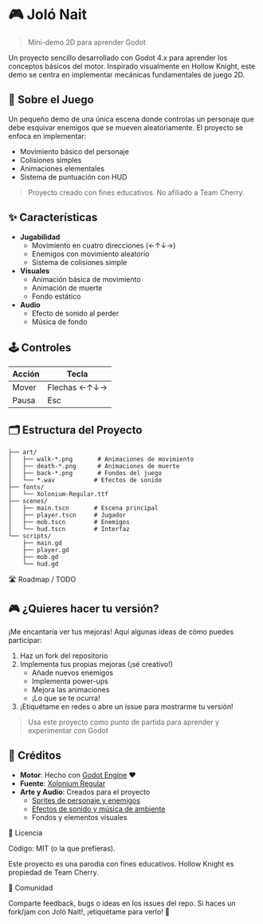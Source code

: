 # 🎮 Joló Nait

> Mini-demo 2D para aprender Godot

Un proyecto sencillo desarrollado con Godot 4.x para aprender los conceptos básicos del motor. Inspirado visualmente en Hollow Knight, este demo se centra en implementar mecánicas fundamentales de juego 2D.

## 🎯 Sobre el Juego

Un pequeño demo de una única escena donde controlas un personaje que debe esquivar enemigos que se mueven aleatoriamente. El proyecto se enfoca en implementar:

- Movimiento básico del personaje
- Colisiones simples
- Animaciones elementales
- Sistema de puntuación con HUD

> Proyecto creado con fines educativos. No afiliado a Team Cherry.

## ✨ Características

- **Jugabilidad**
  - Movimiento en cuatro direcciones (←↑↓→)
  - Enemigos con movimiento aleatorio
  - Sistema de colisiones simple
- **Visuales**
  - Animación básica de movimiento
  - Animación de muerte
  - Fondo estático
- **Audio**
  - Efecto de sonido al perder
  - Música de fondo

## 🕹️ Controles

| Acción | Tecla        |
| ------ | ------------ |
| Mover  | Flechas ←↑↓→ |
| Pausa  | Esc          |

## 🗂️ Estructura del Proyecto

```
├── art/
│   ├── walk-*.png       # Animaciones de movimiento
│   ├── death-*.png      # Animaciones de muerte
│   ├── back-*.png       # Fondos del juego
│   └── *.wav           # Efectos de sonido
├── fonts/
│   └── Xolonium-Regular.ttf
├── scenes/
│   ├── main.tscn       # Escena principal
│   ├── player.tscn     # Jugador
│   ├── mob.tscn        # Enemigos
│   └── hud.tscn        # Interfaz
└── scripts/
    ├── main.gd
    ├── player.gd
    ├── mob.gd
    └── hud.gd
```

🛣️ Roadmap / TODO

## 🎮 ¿Quieres hacer tu versión?

¡Me encantaría ver tus mejoras! Aquí algunas ideas de cómo puedes participar:

1. Haz un fork del repositorio
2. Implementa tus propias mejoras (¡sé creativo!)
   - Añade nuevos enemigos
   - Implementa power-ups
   - Mejora las animaciones
   - ¡Lo que se te ocurra!
3. ¡Etiquétame en redes o abre un issue para mostrarme tu versión!

> Usa este proyecto como punto de partida para aprender y experimentar con Godot

## 🙏 Créditos

- **Motor**: Hecho con [Godot Engine](https://godotengine.org) ❤️
- **Fuente**: [Xolonium Regular](https://fontlibrary.org/en/font/xolonium)
- **Arte y Audio**: Creados para el proyecto
  - [Sprites de personaje y enemigos](https://drive.google.com/drive/folders/1lx02_w9TFTYdR3aggI1gbXcLr69roaNV)
  - [Efectos de sonido y música de ambiente](https://www.youtube.com/watch?v=0HbnqjGirFg&t=953s&ab_channel=MindsAblaze2)
  - Fondos y elementos visuales

📜 Licencia

Código: MIT (o la que prefieras).

Este proyecto es una parodia con fines educativos. Hollow Knight es propiedad de Team Cherry.

📣 Comunidad

Comparte feedback, bugs o ideas en los issues del repo. Si haces un fork/jam con Joló Nait!, ¡etiquétame para verlo! 💬
